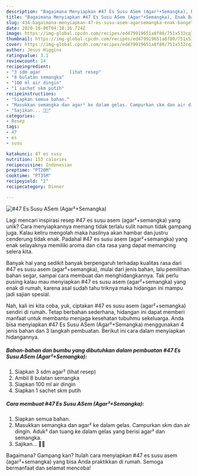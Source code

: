 ```yaml
---
description: "Bagaimana Menyiapkan #47 Es Susu ASem (Agar²+Semangka), Enak Banget"
title: "Bagaimana Menyiapkan #47 Es Susu ASem (Agar²+Semangka), Enak Banget"
slug: 434-bagaimana-menyiapkan-47-es-susu-asem-agarsemangka-enak-banget
date: 2020-10-06T04:10:16.724Z
image: https://img-global.cpcdn.com/recipes/ed479919651a8f80/751x532cq70/47-es-susu-asem-agarsemangka-foto-resep-utama.jpg
thumbnail: https://img-global.cpcdn.com/recipes/ed479919651a8f80/751x532cq70/47-es-susu-asem-agarsemangka-foto-resep-utama.jpg
cover: https://img-global.cpcdn.com/recipes/ed479919651a8f80/751x532cq70/47-es-susu-asem-agarsemangka-foto-resep-utama.jpg
author: Jesus Higgins
ratingvalue: 3.1
reviewcount: 14
recipeingredient:
- "3 sdm agar           lihat resep"
- "8 bulatan semangka"
- "100 ml air dingin"
- "1 sachet skm putih"
recipeinstructions:
- "Siapkan semua bahan."
- "Masukkan semangka dan agar² ke dalam gelas. Campurkan skm dan air dingin. Aduk² dan tuang ke dalam gelas yang berisi agar² dan semangka."
- "Sajikan... 👩‍🍳"
categories:
- Resep
tags:
- 47
- es
- susu

katakunci: 47 es susu 
nutrition: 153 calories
recipecuisine: Indonesian
preptime: "PT20M"
cooktime: "PT35M"
recipeyield: "2"
recipecategory: Dinner

---
```



![#47 Es Susu ASem (Agar²+Semangka)](https://img-global.cpcdn.com/recipes/ed479919651a8f80/751x532cq70/47-es-susu-asem-agarsemangka-foto-resep-utama.jpg)

Lagi mencari inspirasi resep #47 es susu asem (agar²+semangka) yang unik? Cara menyiapkannya memang tidak terlalu sulit namun tidak gampang juga. Kalau keliru mengolah maka hasilnya akan hambar dan justru cenderung tidak enak. Padahal #47 es susu asem (agar²+semangka) yang enak selayaknya memiliki aroma dan cita rasa yang dapat memancing selera kita.

Banyak hal yang sedikit banyak berpengaruh terhadap kualitas rasa dari #47 es susu asem (agar²+semangka), mulai dari jenis bahan, lalu pemilihan bahan segar, sampai cara membuat dan menghidangkannya. Tak perlu pusing kalau mau menyiapkan #47 es susu asem (agar²+semangka) yang enak di rumah, karena asal sudah tahu triknya maka hidangan ini mampu jadi sajian spesial.




Nah, kali ini kita coba, yuk, ciptakan #47 es susu asem (agar²+semangka) sendiri di rumah. Tetap berbahan sederhana, hidangan ini dapat memberi manfaat untuk membantu menjaga kesehatan tubuhmu sekeluarga. Anda bisa menyiapkan #47 Es Susu ASem (Agar²+Semangka) menggunakan 4 jenis bahan dan 3 langkah pembuatan. Berikut ini cara dalam menyiapkan hidangannya.

<!--inarticleads1-->

##### Bahan-bahan dan bumbu yang dibutuhkan dalam pembuatan #47 Es Susu ASem (Agar²+Semangka):

1. Siapkan 3 sdm agar²           (lihat resep)
1. Ambil 8 bulatan semangka
1. Siapkan 100 ml air dingin
1. Siapkan 1 sachet skm putih




<!--inarticleads2-->

##### Cara membuat #47 Es Susu ASem (Agar²+Semangka):

1. Siapkan semua bahan.
1. Masukkan semangka dan agar² ke dalam gelas. Campurkan skm dan air dingin. Aduk² dan tuang ke dalam gelas yang berisi agar² dan semangka.
1. Sajikan... 👩‍🍳




Bagaimana? Gampang kan? Itulah cara menyiapkan #47 es susu asem (agar²+semangka) yang bisa Anda praktikkan di rumah. Semoga bermanfaat dan selamat mencoba!
